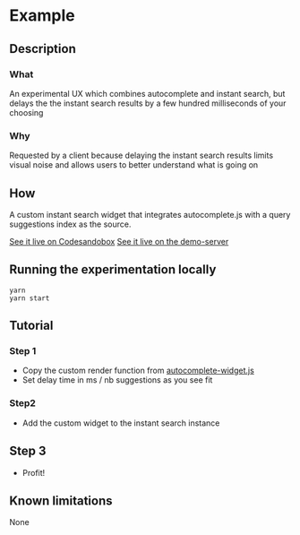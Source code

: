 # Example

## Description

### What
An experimental UX which combines autocomplete and instant search, but delays the the instant search results by a few hundred milliseconds of your choosing

### Why
Requested by a client because delaying the instant search results limits visual noise and allows users to better understand what is going on

## How
A custom instant search widget that integrates autocomplete.js with a query suggestions index as the source.

[See it live on Codesandobox](https://codesandbox.io/s/x7v977n2mz)
[See it live on the demo-server](https://internal-preview.algolia.com/delayed-hits-demo)

## Running the experimentation locally

```
yarn
yarn start
```

## Tutorial

### Step 1
* Copy the custom render function from [autocomplete-widget.js](/src/autocomplete-widget.js)
* Set delay time in ms / nb suggestions as you see fit

### Step2
* Add the custom widget to the instant search instance

## Step 3
* Profit!

## Known limitations
None